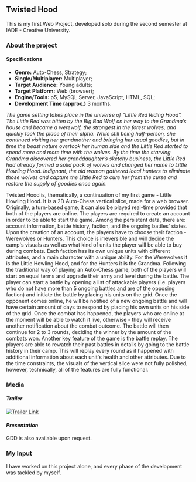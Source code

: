 ## Twisted Hood

This is my first Web Project, developed solo during the second semester at IADE - Creative University. 

### **About the project** 

#### **Specifications**

+ **Genre:** Auto-Chess, Strategy;
+ **Single/Multiplayer:** Multiplayer;
+ **Target Audience:** Young adults;
+ **Target Platform:** Web (browser);
+ **Engine/Tools:** p5, MySQL Server, JavaScript, HTML, SQL;
+ **Development Time (approx.)** 3 months.

*The game setting takes place in the universe of “Little Red Riding Hood”. 
The Little Red was bitten by the Big Bad Wolf on her way to the Grandma’s house and became a werewolf, the strongest in the forest wolves, and quickly took the place of their alpha. 
While still being half-person, she continued visiting her grandmother and bringing her usual goodies, but in time the beast nature overtook her human side and the Little Red started to spend more and more time with the wolves. By the time the starving Grandma discovered her granddaughter’s sketchy business, the Little Red had already formed a solid pack of wolves and changed her name to Little Howling Hood. 
Indignant, the old woman gathered local hunters to eliminate those wolves and capture the Little Red to cure her from the curse and restore the supply of goodies once again.*

Twisted Hood is, thematically, a continuation of my first game - Little Howling Hood. 
It is a 2D Auto-Chess vertical slice, made for a web browser. Originally, a turn-based game, it can also be played real-time provided that both of the players are online. The players are required to create an account in order to be able to start the game. Among the persistent data, there are: account information, battle history, faction, and the ongoing battles' states. 
Upon the creation of an account, the players have to choose their faction - Werewolves or Hunters. This choice is irreversible and will decide the camp's visuals as well as what kind of units the player will be able to buy during combats. Each faction has its own unique units with different attributes, and a main character with a unique ability. For the Werewolves it is the Little Howling Hood, and for the Hunters it is the Grandma. Following the traditional way of playing an Auto-Chess game, both of the players will start on equal terms and upgrade their army and level during the battle. 
The player can start a battle by opening a list of attackable players (i.e. players who do not have more than 5 ongoing battles and are of the opposing faction) and initiate the battle by placing his units on the grid. Once the opponent comes online, he will be notified of a new ongoing battle and will have certain amount of days to respond by placing his own units on his side of the grid. Once the combat has happened, the players who are online at the moment will be able to watch it live, otherwise - they will receive another notification about the combat outcome. The battle will then continue for 2 to 3 rounds, deciding the winner by the amount of the combats won. 
Another key feature of the game is the battle replay. The players are able to rewatch their past battles in details by going to the battle history in their camp. This will replay every round as it happened with additional information about each unit's health and other attributes. 
Due to the time constraints, the visuals of the vertical slice were not fully polished, however, technically, all of the features are fully functional.

### **Media**


#### *Trailer*

[![Trailer Link](https://img.youtube.com/vi/AFegcuIMJ3k/0.jpg)](https://youtu.be/AFegcuIMJ3k)

#### *Presentation*



GDD is also available upon request.

### **My Input**

I have worked on this project alone, and every phase of the development was tackled by myself.